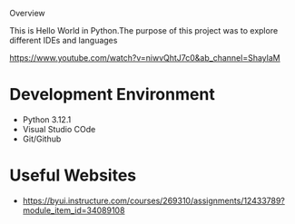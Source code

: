 Overview


This is Hello World in Python.The purpose of this project was to explore different IDEs and languages


https://www.youtube.com/watch?v=niwvQhtJ7c0&ab_channel=ShaylaM

# Development Environment

* Python 3.12.1
* Visual Studio COde
* Git/Github

# Useful Websites

* https://byui.instructure.com/courses/269310/assignments/12433789?module_item_id=34089108